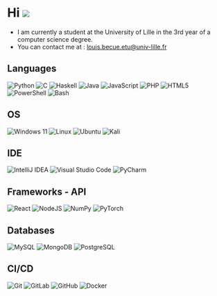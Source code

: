 Hi ![](https://user-images.githubusercontent.com/18350557/176309783-0785949b-9127-417c-8b55-ab5a4333674e.gif)
==============================================================================================================

* I am currently a student at the University of Lille in the 3rd year of a computer science degree.
* You can contact me at :  [louis.becue.etu@univ-lille.fr](mailto:louis.becue.etu@univ-lille.fr)

## Languages
![Python](https://img.icons8.com/?size=100&id=l75OEUJkPAk4&format=png&color=000000)
![C](https://img.icons8.com/?size=100&id=shQTXiDQiQVR&format=png&color=000000) 
![Haskell](https://img.icons8.com/?size=100&id=Lvn3jvfnl1XF&format=png&color=000000)
![Java](https://img.icons8.com/?size=100&id=Pd2x9GWu9ovX&format=png&color=000000)
![JavaScript](https://img.icons8.com/?size=100&id=tGvHBPJaKqEd&format=png&color=000000)
![PHP](https://img.icons8.com/?size=100&id=YrKoPXb4jv9l&format=png&color=000000)
![HTML5](https://img.icons8.com/?size=100&id=v8RpPQUwv0N8&format=png&color=000000)
![PowerShell](https://img.icons8.com/?size=100&id=59500&format=png&color=000000)
![Bash](https://img.icons8.com/?size=100&id=9MJf0ngDwS8z&format=png&color=000000)

## OS
![Windows 11](https://img.icons8.com/?size=100&id=TuXN3JNUBGOT&format=png&color=000000)
![Linux](https://img.icons8.com/?size=100&id=17842&format=png&color=000000)
![Ubuntu](https://img.icons8.com/?size=100&id=63208&format=png&color=000000)
![Kali](https://img.icons8.com/?size=100&id=qBWtR72kluCU&format=png&color=000000)

## IDE 
![IntelliJ IDEA](https://img.icons8.com/?size=100&id=61466&format=png&color=000000)
![Visual Studio Code](https://img.icons8.com/?size=100&id=9OGIyU8hrxW5&format=png&color=000000)
![PyCharm](https://img.icons8.com/?size=100&id=117121&format=png&color=000000)

## Frameworks - API
![React](https://img.icons8.com/?size=100&id=123603&format=png&color=000000)
![NodeJS](https://img.icons8.com/?size=100&id=54087&format=png&color=000000)
![NumPy](https://img.icons8.com/?size=100&id=aR9CXyMagKIS&format=png&color=000000) 
![PyTorch](https://img.icons8.com/?size=100&id=O6SWwpPIM0GB&format=png&color=000000) 

## Databases
![MySQL](https://img.icons8.com/?size=100&id=UFXRpPFebwa2&format=png&color=000000) 
![MongoDB](https://img.icons8.com/?size=100&id=74402&format=png&color=000000)
![PostgreSQL](https://img.icons8.com/?size=100&id=38561&format=png&color=000000)

## CI/CD
![Git](https://img.icons8.com/?size=100&id=20906&format=png&color=000000)
![GitLab](https://img.icons8.com/?size=100&id=34886&format=png&color=000000)
![GitHub](https://img.icons8.com/?size=100&id=63777&format=png&color=000000)
![Docker](https://img.icons8.com/?size=100&id=22813&format=png&color=000000)

